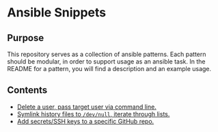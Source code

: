 # Ansible Snippets

## Purpose

This repository serves as a collection of ansible patterns.
Each pattern should be modular, in order to support usage as an ansible task.
In the README for a pattern, you will find a description and an example usage.

## Contents

- [Delete a user, pass target user via command line.](./delete_user/README.md)
- [Symlink history files to `/dev/null`, iterate through lists.](./symlink_history_dev_null/README.md)
- [Add secrets/SSH keys to a specific GitHub repo.](./github_secrets/README.md)
